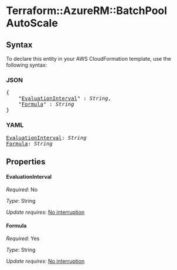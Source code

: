 # Terraform::AzureRM::BatchPool AutoScale

## Syntax

To declare this entity in your AWS CloudFormation template, use the following syntax:

### JSON

<pre>
{
    "<a href="#evaluationinterval" title="EvaluationInterval">EvaluationInterval</a>" : <i>String</i>,
    "<a href="#formula" title="Formula">Formula</a>" : <i>String</i>
}
</pre>

### YAML

<pre>
<a href="#evaluationinterval" title="EvaluationInterval">EvaluationInterval</a>: <i>String</i>
<a href="#formula" title="Formula">Formula</a>: <i>String</i>
</pre>

## Properties

#### EvaluationInterval

_Required_: No

_Type_: String

_Update requires_: [No interruption](https://docs.aws.amazon.com/AWSCloudFormation/latest/UserGuide/using-cfn-updating-stacks-update-behaviors.html#update-no-interrupt)

#### Formula

_Required_: Yes

_Type_: String

_Update requires_: [No interruption](https://docs.aws.amazon.com/AWSCloudFormation/latest/UserGuide/using-cfn-updating-stacks-update-behaviors.html#update-no-interrupt)

